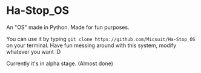 # Ha-Stop_OS
An "OS" made in Python. Made for fun purposes.

You can use it by typing ```git clone https://github.com/Micsuit/Ha-Stop_OS``` on your terminal.
Have fun messing around with this system, modify whatever you want :D

Currently it's in alpha stage. (Almost done)
